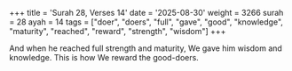 +++
title = 'Surah 28, Verses 14'
date = '2025-08-30'
weight = 3266
surah = 28
ayah = 14
tags = ["doer", "doers", "full", "gave", "good", "knowledge", "maturity", "reached", "reward", "strength", "wisdom"]
+++

And when he reached full strength and maturity, We gave him wisdom and knowledge. This is how We reward the good-doers.